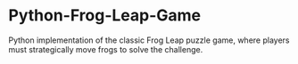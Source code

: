 # Python-Frog-Leap-Game
Python implementation of the classic Frog Leap puzzle game, where players must strategically move frogs to solve the challenge.
